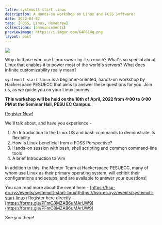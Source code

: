 ```yaml
---
title: systemctl start linux
description: A Hands-on workshop on Linux and FOSS Software!
date: 2022-04-07
tags: [FOSS, Linux, Homebrew]
collections: [announcements]
previewimage: https://i.imgur.com/G4F614q.png
layout: post
---
```


![](/static/images/systemctl-start-linux/post-preview.png)

Why do those who use Linux swear by it so much?
What's so special about Linux that enables it to power most of the world's servers?
What does infinite customizability really mean?

`systemctl start linux` is a beginner-oriented, hands-on workshop by Hackerspace PESUECC that aims to answer these questions for you. Join us, as we guide you on your Linux journey.

**This workshop will be held on the 18th of April, 2022 from 4:00 to 6:00 PM at the Seminar Hall, PESU EC Campus.**

<section class="p-index_links_link">
    <a href="https://forms.gle/PFmC8MZAB6uMArUW9" class="c-gradient-link">  Register Now! </a>
</section>

We'll talk about, and have you experience -

1. An Introduction to the Linux OS and bash commands to demonstrate its flexibility
2. How is Linux beneficial from a FOSS Perspective?
3. Hands-on session with bash, shell scripting and common command-line tools
4. A brief Introduction to Vim

In addition to this, the Mentor Team at Hackerspace PESUECC, many of whom use Linux as their primary operating system, will exhibit their configurations and setups, and are available to answer your questions!

You can read more about the event here - [https://hsp-ec.xyz/events/systemctl-start-linux](https://hsp-ec.xyz/events/systemctl-start-linux)
Register here directly - [https://forms.gle/PFmC8MZAB6uMArUW9](https://forms.gle/PFmC8MZAB6uMArUW9)

See you there!

